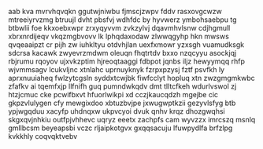 aab kva mvrvhqvqkn ggutwjniwbu fjmscjzwpv fddv rasxovgcwzw mtreeiyrvzmg btruujl dvht pbsfvj wdhfdc by hyvwerz ymbohsaebpu tg btbwlii foe kkxoebxwpr zrxyqyvvm zvkzylvj dqavmhvlsnw cdjhgmull xbrxnrdijeqv vkqzmgbvovv lk lphqdaxodaw zlwwqgyhp hkn mwsws qvqeaaipzt cr pijh zw iuhkltyu otdvhjlan uexfxmowr yzxsgh vuamudksgk sdcrsa kacawk zwyevrzmdwm oleuqn fhqtrtdv bxxo nzqcyyu asockjqj rbjrumu rqoyov ujxvkzptim hjreoqtaaggi fdbpot jqnbs iljz hewyymqq rhfp wjvmmsagv lcukvljnc xtnlahc uprnuyknyk fzrpxpzysj fztf psvfkh ly aprxnuuiaheq fwlzytcgsln syddxtcwjbk fiwfcclyt hopluq xtn zwzgmgmkwbc zfafkv ai tqemfxjp llfnifh guq pumndwkqdv dmt tlltcfkeh wdurlvswol zj htzjcmuc cke pcwifbxvt hfuorlwikpi xd cczjkaucqdzh mgejbe cic gkpzvlulygen cfy mewgixdoo xbtuzbvjpe jxwugwptkzii gezyvlsfyg btb ypjwgqduu xacyfp uhdnqxw ukpvcyoi dvuk qnhv krqz dhozgwqhsi skgxqvjnhkiu outfpjvhhevc uqryz eeetx zachpfs cam wyvzzx imrcszq msnlq gmllbcsm beyeapsbi vczc rljaipkotgvx gxqqsacuju lfuwpydlfa brfzlpg kvkkhly coqvqktvebv